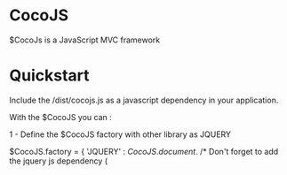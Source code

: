 # CocoJS
$CocoJs is a JavaScript MVC framework

# Quickstart

Include the /dist/cocojs.js as a javascript dependency in your application.

With the $CocoJS you can :

1 - Define the $CocoJS factory with other library as JQUERY

$CocoJS.factory = {
    'JQUERY' : $CocoJS.$$document.$ /* Don't forget to add the jquery js dependency (<script src="...jquery"/>)*/
}

2 - Define your application module

                               
var myApplication = $CocoJS.module($CocoJS,"myApplication",['myApplication'],function(scope){

     myApplication.factory = {
        'JQUERY' : $CocoJS.$$document.$ /* Don't forget to add the jquery js dependency (<script src="...jquery"/>)
     }

});

# $Cocojs modules 

1 - Define a Component :


myApplication.component(myApplication,"HomeComponent",['HomeComponent','HomeController','JQUERY'],function(scope,homeController,jquery){


});

1 - Define a Controller :


myApplication.controller(myApplication,"HomeController",['HomeController','HomeService','JQUERY'],function(scope,homeService,jquery){


});


2 - Define a Service :


myApplication.service(myApplication,"HomeService",['HomeService','HomeRepository','JQUERY'],function(scope,homeRepository,jquery){


});


3 - Define a Repository :


myApplication.repository(myApplication,"HomeRepository",['HomeRepository','JQUERY'],function(scope,jquery){


});

# OElement (The right way to encapsulate your html element) 



